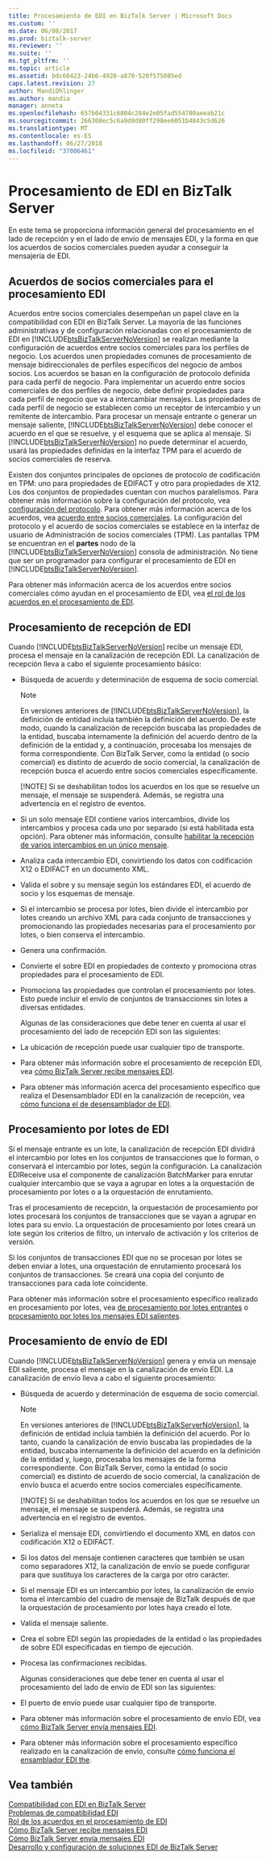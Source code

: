 ```yaml
---
title: Procesamiento de EDI en BizTalk Server | Microsoft Docs
ms.custom: ''
ms.date: 06/08/2017
ms.prod: biztalk-server
ms.reviewer: ''
ms.suite: ''
ms.tgt_pltfrm: ''
ms.topic: article
ms.assetid: bdc60423-24b6-4920-a870-520f575085ed
caps.latest.revision: 27
author: MandiOhlinger
ms.author: mandia
manager: anneta
ms.openlocfilehash: 657b04331c6804c284e2e05fad554780aeeab21c
ms.sourcegitcommit: 266308ec5c6a9d8d80ff298ee6051b4843c5d626
ms.translationtype: MT
ms.contentlocale: es-ES
ms.lasthandoff: 06/27/2018
ms.locfileid: "37006461"
---
```

# <a name="edi-processing-in-biztalk-server"></a>Procesamiento de EDI en BizTalk Server
En este tema se proporciona información general del procesamiento en el lado de recepción y en el lado de envío de mensajes EDI, y la forma en que los acuerdos de socios comerciales pueden ayudar a conseguir la mensajería de EDI.  
  
## <a name="trading-partner-agreements-for-edi-processing"></a>Acuerdos de socios comerciales para el procesamiento EDI  
 Acuerdos entre socios comerciales desempeñan un papel clave en la compatibilidad con EDI en BizTalk Server. La mayoría de las funciones administrativas y de configuración relacionadas con el procesamiento de EDI en [!INCLUDE[btsBizTalkServerNoVersion](../includes/btsbiztalkservernoversion-md.md)] se realizan mediante la configuración de acuerdos entre socios comerciales para los perfiles de negocio. Los acuerdos unen propiedades comunes de procesamiento de mensaje bidireccionales de perfiles específicos del negocio de ambos socios. Los acuerdos se basan en la configuración de protocolo definida para cada perfil de negocio. Para implementar un acuerdo entre socios comerciales de dos perfiles de negocio, debe definir propiedades para cada perfil de negocio que va a intercambiar mensajes. Las propiedades de cada perfil de negocio se establecen como un receptor de intercambio y un remitente de intercambio. Para procesar un mensaje entrante o generar un mensaje saliente, [!INCLUDE[btsBizTalkServerNoVersion](../includes/btsbiztalkservernoversion-md.md)] debe conocer el acuerdo en el que se resuelve, y el esquema que se aplica al mensaje. Si [!INCLUDE[btsBizTalkServerNoVersion](../includes/btsbiztalkservernoversion-md.md)] no puede determinar el acuerdo, usará las propiedades definidas en la interfaz TPM para el acuerdo de socios comerciales de reserva.  
  
 Existen dos conjuntos principales de opciones de protocolo de codificación en TPM: uno para propiedades de EDIFACT y otro para propiedades de X12. Los dos conjuntos de propiedades cuentan con muchos paralelismos. Para obtener más información sobre la configuración del protocolo, vea [configuración del protocolo](../core/protocol-settings.md). Para obtener más información acerca de los acuerdos, vea [acuerdo entre socios comerciales](../core/trading-partner-agreement.md). La configuración del protocolo y el acuerdo de socios comerciales se establece en la interfaz de usuario de Administración de socios comerciales (TPM). Las pantallas TPM se encuentran en el **partes** nodo de la [!INCLUDE[btsBizTalkServerNoVersion](../includes/btsbiztalkservernoversion-md.md)] consola de administración. No tiene que ser un programador para configurar el procesamiento de EDI en [!INCLUDE[btsBizTalkServerNoVersion](../includes/btsbiztalkservernoversion-md.md)].  
  
 Para obtener más información acerca de los acuerdos entre socios comerciales cómo ayudan en el procesamiento de EDI, vea [el rol de los acuerdos en el procesamiento de EDI](../core/the-role-of-agreements-in-edi-processing.md).  
  
## <a name="edi-receive-side-processing"></a>Procesamiento de recepción de EDI  
 Cuando [!INCLUDE[btsBizTalkServerNoVersion](../includes/btsbiztalkservernoversion-md.md)] recibe un mensaje EDI, procesa el mensaje en la canalización de recepción EDI. La canalización de recepción lleva a cabo el siguiente procesamiento básico:  
  
- Búsqueda de acuerdo y determinación de esquema de socio comercial.  
  
  > [!NOTE]
  >  En versiones anteriores de [!INCLUDE[btsBizTalkServerNoVersion](../includes/btsbiztalkservernoversion-md.md)], la definición de entidad incluía también la definición del acuerdo. De este modo, cuando la canalización de recepción buscaba las propiedades de la entidad, buscaba internamente la definición del acuerdo dentro de la definición de la entidad y, a continuación, procesaba los mensajes de forma correspondiente. Con BizTalk Server, como la entidad (o socio comercial) es distinto de acuerdo de socio comercial, la canalización de recepción busca el acuerdo entre socios comerciales específicamente.  
  > 
  > [!NOTE]
  >  Si se deshabilitan todos los acuerdos en los que se resuelve un mensaje, el mensaje se suspenderá. Además, se registra una advertencia en el registro de eventos.  
  
- Si un solo mensaje EDI contiene varios intercambios, divide los intercambios y procesa cada uno por separado (si está habilitada esta opción). Para obtener más información, consulte [habilitar la recepción de varios intercambios en un único mensaje](../core/enabling-the-receiving-of-multiple-interchanges-in-a-single-message.md).  
  
- Analiza cada intercambio EDI, convirtiendo los datos con codificación X12 o EDIFACT en un documento XML.  
  
- Valida el sobre y su mensaje según los estándares EDI, el acuerdo de socio y los esquemas de mensaje.  
  
- Si el intercambio se procesa por lotes, bien divide el intercambio por lotes creando un archivo XML para cada conjunto de transacciones y promocionando las propiedades necesarias para el procesamiento por lotes, o bien conserva el intercambio.  
  
- Genera una confirmación.  
  
- Convierte el sobre EDI en propiedades de contexto y promociona otras propiedades para el procesamiento de EDI.  
  
- Promociona las propiedades que controlan el procesamiento por lotes. Esto puede incluir el envío de conjuntos de transacciones sin lotes a diversas entidades.  
  
  Algunas de las consideraciones que debe tener en cuenta al usar el procesamiento del lado de recepción EDI son las siguientes:  
  
- La ubicación de recepción puede usar cualquier tipo de transporte.  
  
- Para obtener más información sobre el procesamiento de recepción EDI, vea [cómo BizTalk Server recibe mensajes EDI](../core/how-biztalk-server-receives-edi-messages.md).  
  
- Para obtener más información acerca del procesamiento específico que realiza el Desensamblador EDI en la canalización de recepción, vea [cómo funciona el de desensamblador de EDI](../core/how-the-edi-disassembler-works.md).  
  
## <a name="edi-batch-processing"></a>Procesamiento por lotes de EDI  
 Si el mensaje entrante es un lote, la canalización de recepción EDI dividirá el intercambio por lotes en los conjuntos de transacciones que lo forman, o conservará el intercambio por lotes, según la configuración. La canalización EDIReceive usa el componente de canalización BatchMarker para enrutar cualquier intercambio que se vaya a agrupar en lotes a la orquestación de procesamiento por lotes o a la orquestación de enrutamiento.  
  
 Tras el procesamiento de recepción, la orquestación de procesamiento por lotes procesará los conjuntos de transacciones que se vayan a agrupar en lotes para su envío. La orquestación de procesamiento por lotes creará un lote según los criterios de filtro, un intervalo de activación y los criterios de versión.  
  
 Si los conjuntos de transacciones EDI que no se procesan por lotes se deben enviar a lotes, una orquestación de enrutamiento procesará los conjuntos de transacciones. Se creará una copia del conjunto de transacciones para cada lote coincidente.  
  
 Para obtener más información sobre el procesamiento específico realizado en procesamiento por lotes, vea [de procesamiento por lotes entrantes](../core/processing-incoming-batches.md) o [procesamiento por lotes los mensajes EDI salientes](../core/batching-outgoing-edi-messages.md).  
  
## <a name="edi-send-side-processing"></a>Procesamiento de envío de EDI  
 Cuando [!INCLUDE[btsBizTalkServerNoVersion](../includes/btsbiztalkservernoversion-md.md)] genera y envía un mensaje EDI saliente, procesa el mensaje en la canalización de envío EDI. La canalización de envío lleva a cabo el siguiente procesamiento:  
  
- Búsqueda de acuerdo y determinación de esquema de socio comercial.  
  
  > [!NOTE]
  >  En versiones anteriores de [!INCLUDE[btsBizTalkServerNoVersion](../includes/btsbiztalkservernoversion-md.md)], la definición de entidad incluía también la definición del acuerdo. Por lo tanto, cuando la canalización de envío buscaba las propiedades de la entidad, buscaba internamente la definición del acuerdo en la definición de la entidad y, luego, procesaba los mensajes de la forma correspondiente. Con BizTalk Server, como la entidad (o socio comercial) es distinto de acuerdo de socio comercial, la canalización de envío busca el acuerdo entre socios comerciales específicamente.  
  > 
  > [!NOTE]
  >  Si se deshabilitan todos los acuerdos en los que se resuelve un mensaje, el mensaje se suspenderá.  Además, se registra una advertencia en el registro de eventos.  
  
- Serializa el mensaje EDI, convirtiendo el documento XML en datos con codificación X12 o EDIFACT.  
  
- Si los datos del mensaje contienen caracteres que también se usan como separadores X12, la canalización de envío se puede configurar para que sustituya los caracteres de la carga por otro carácter.  
  
- Si el mensaje EDI es un intercambio por lotes, la canalización de envío toma el intercambio del cuadro de mensaje de BizTalk después de que la orquestación de procesamiento por lotes haya creado el lote.  
  
- Valida el mensaje saliente.  
  
- Crea el sobre EDI según las propiedades de la entidad o las propiedades de sobre EDI especificadas en tiempo de ejecución.  
  
- Procesa las confirmaciones recibidas.  
  
  Algunas consideraciones que debe tener en cuenta al usar el procesamiento del lado de envío de EDI son las siguientes:  
  
- El puerto de envío puede usar cualquier tipo de transporte.  
  
- Para obtener más información sobre el procesamiento de envío EDI, vea [cómo BizTalk Server envía mensajes EDI](../core/how-biztalk-server-sends-edi-messages.md).  
  
- Para obtener más información sobre el procesamiento específico realizado en la canalización de envío, consulte [cómo funciona el ensamblador EDI the](../core/how-the-edi-assembler-works.md).  
  
## <a name="see-also"></a>Vea también  
 [Compatibilidad con EDI en BizTalk Server](../core/edi-support-in-biztalk-server1.md)   
 [Problemas de compatibilidad EDI](../core/edi-support-issues.md)   
 [Rol de los acuerdos en el procesamiento de EDI](../core/the-role-of-agreements-in-edi-processing.md)   
 [Cómo BizTalk Server recibe mensajes EDI](../core/how-biztalk-server-receives-edi-messages.md)   
 [Cómo BizTalk Server envía mensajes EDI](../core/how-biztalk-server-sends-edi-messages.md)   
 [Desarrollo y configuración de soluciones EDI de BizTalk Server](../core/developing-and-configuring-biztalk-server-edi-solutions.md)